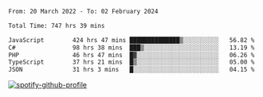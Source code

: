 <!--START_SECTION:waka-->

```txt
From: 20 March 2022 - To: 02 February 2024

Total Time: 747 hrs 39 mins

JavaScript        424 hrs 47 mins ██████████████▒░░░░░░░░░░   56.82 %
C#                98 hrs 38 mins  ███▒░░░░░░░░░░░░░░░░░░░░░   13.19 %
PHP               46 hrs 47 mins  █▓░░░░░░░░░░░░░░░░░░░░░░░   06.26 %
TypeScript        37 hrs 21 mins  █▒░░░░░░░░░░░░░░░░░░░░░░░   05.00 %
JSON              31 hrs 3 mins   █░░░░░░░░░░░░░░░░░░░░░░░░   04.15 %
```

<!--END_SECTION:waka-->
[![spotify-github-profile](https://spotify-github-profile.vercel.app/api/view?uid=c00zprrvy9xiloa9qnco3hmng&cover_image=true&theme=novatorem&show_offline=false&background_color=121212&bar_color=53b14f&bar_color_cover=false)](https://spotify-github-profile.vercel.app/api/view?uid=c00zprrvy9xiloa9qnco3hmng&redirect=true)




